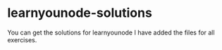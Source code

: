 # learnyounode-solutions
You can get the solutions for learnyounode
I have added the files for all exercises.
